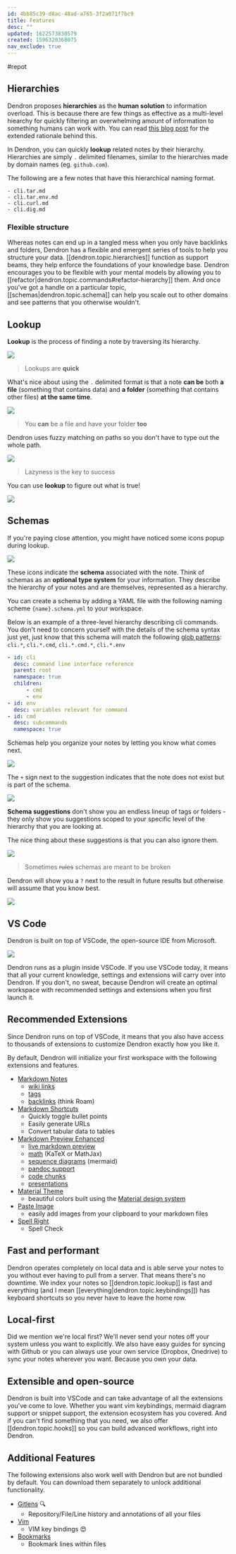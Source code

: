 ```yaml
---
id: 4bb85c39-d8ac-48ad-a765-3f2a071f7bc9
title: Features
desc: ""
updated: 1622573830579
created: 1596320368075
nav_exclude: true
---
```


#repot

## Hierarchies

Dendron proposes **hierarchies** as the **human solution** to information overload. This is because there are few things as effective as a multi-level hiearchy for quickly filtering an overwhelming amount of information to something humans can work with. You can read [this blog post](https://www.kevinslin.com/notes/e1455752-b052-4212-ac6e-cc054659f2bb.html) for the extended rationale behind this.

In Dendron, you can quickly **lookup** related notes by their hierarchy. Hierarchies are simply `.` delimited filenames, similar to the hierarchies made by domain names (eg. `github.com`).

The following are a few notes that have this hierarchical naming format.

```
- cli.tar.md
- cli.tar.env.md
- cli.curl.md
- cli.dig.md
```

### Flexible structure

Whereas notes can end up in a tangled mess when you only have backlinks and folders, Dendron has a flexible and emergent series of tools to help you structure your data. [[dendron.topic.hierarchies]] function as support beams, they help enforce the foundations of your knowledge base. Dendron encourages you to be flexible with your mental models by allowing you to [[refactor|dendron.topic.commands#refactor-hierarchy]] them. And once you've got a handle on a particular topic, [[schemas|dendron.topic.schema]] can help you scale out to other domains and see patterns that you otherwise wouldn't.

## Lookup

**Lookup** is the process of finding a note by traversing its hierarchy.

![](https://foundation-prod-assetspublic53c57cce-8cpvgjldwysl.s3-us-west-2.amazonaws.com/assets/images/lookup-cli.gif)

> Lookups are **quick**

What's nice about using the `.` delimited format is that a note **can be** both **a file** (something that contains data) and **a folder** (something that contains other files) **at the same time**.

![](https://foundation-prod-assetspublic53c57cce-8cpvgjldwysl.s3-us-west-2.amazonaws.com/assets/images/lookup-folder_and_file.gif)

> You **can** be a file and have your folder **too**

Dendron uses fuzzy matching on paths so you don't have to type out the whole path.

![](https://foundation-prod-assetspublic53c57cce-8cpvgjldwysl.s3-us-west-2.amazonaws.com/assets/images/lookup-fuzzy.gif)

> Lazyness is the key to success

You can use **lookup** to figure out what is true!

![](https://foundation-prod-assetspublic53c57cce-8cpvgjldwysl.s3-us-west-2.amazonaws.com/assets/images/lookup-bool.gif)

## Schemas

If you're paying close attention, you might have noticed some icons popup during lookup.

![](https://foundation-prod-assetspublic53c57cce-8cpvgjldwysl.s3-us-west-2.amazonaws.com/assets/images/schema-closeup.jpg)

These icons indicate the **schema** associated with the note. Think of schemas as an **optional type system** for your information. They describe the hierarchy of your notes and are themselves, represented as a hierarchy.

You can create a schema by adding a YAML file with the following naming scheme `{name}.schema.yml` to your workspace.

Below is an example of a three-level hierarchy describing cli commands. You don't need to concern yourself with the details of the schema syntax just yet, just know that this schema will match the following [glob patterns](https://facelessuser.github.io/wcmatch/glob/): `cli.*`, `cli.*.cmd`, `cli.*.cmd.*`, `cli.*.env`

```yml
- id: cli
  desc: command line interface reference
  parent: root
  namespace: true
  children:
      - cmd
      - env
- id: env
  desc: variables relevant for command
- id: cmd
  desc: subcommands
  namespace: true
```

Schemas help you organize your notes by letting you know what comes next.

![](https://foundation-prod-assetspublic53c57cce-8cpvgjldwysl.s3-us-west-2.amazonaws.com/assets/images/schema-suggest.gif)

The `+` sign next to the suggestion indicates that the note does not exist but is part of the schema.

![](https://foundation-prod-assetspublic53c57cce-8cpvgjldwysl.s3-us-west-2.amazonaws.com/assets/images/schema-plus.jpg)

**Schema suggestions** don't show you an endless lineup of tags or folders - they only show you suggestions scoped to your specific level of the hierarchy that you are looking at.

The nice thing about these suggestions is that you can also ignore them.

![](https://foundation-prod-assetspublic53c57cce-8cpvgjldwysl.s3-us-west-2.amazonaws.com/assets/images/schema-ignore.gif)

> Sometimes ~~rules~~ schemas are meant to be broken

Dendron will show you a `?` next to the result in future results but otherwise will assume that you know best.

![](https://foundation-prod-assetspublic53c57cce-8cpvgjldwysl.s3-us-west-2.amazonaws.com/assets/images/schema-question.jpg)

## VS Code

Dendron is built on top of VSCode, the open-source IDE from Microsoft.

![](https://foundation-prod-assetspublic53c57cce-8cpvgjldwysl.s3-us-west-2.amazonaws.com/assets/images/code-banner.jpg)

Dendron runs as a plugin inside VSCode. If you use VSCode today, it means that all your current knowledge, settings and extensions will carry over into Dendron. If you don't, no sweat, because Dendron will create an optimal workspace with recommended settings and extensions when you first launch it.

## Recommended Extensions

Since Dendron runs on top of VSCode, it means that you also have access to thousands of extensions to customize Dendron exactly how you like it.

By default, Dendron will initialize your first workspace with the following extensions and features.

-   [Markdown Notes](https://marketplace.visualstudio.com/items?itemName=kortina.vscode-markdown-notes)
    -   [wiki links](https://marketplace.visualstudio.com/items?itemName=kortina.vscode-markdown-notes)
    -   [tags](https://marketplace.visualstudio.com/items?itemName=kortina.vscode-markdown-notes)
    -   [backlinks](https://marketplace.visualstudio.com/items?itemName=kortina.vscode-markdown-notes) (think Roam)
-   [Markdown Shortcuts](https://marketplace.visualstudio.com/items?itemName=mdickin.markdown-shortcuts)
    -   Quickly toggle bullet points
    -   Easily generate URLs
    -   Convert tabular data to tables
-   [Markdown Preview Enhanced](https://marketplace.visualstudio.com/items?itemName=shd101wyy.markdown-preview-enhanced)
    -   [live markdown preview](https://marketplace.visualstudio.com/items?itemName=shd101wyy.markdown-preview-enhanced)
    -   [math](https://shd101wyy.github.io/markdown-preview-enhanced/#/math) (KaTeX or MathJax)
    -   [sequence diagrams](https://shd101wyy.github.io/markdown-preview-enhanced/#/diagrams?id=mermaid) (mermaid)
    -   [pandoc support](https://shd101wyy.github.io/markdown-preview-enhanced/#/pandoc)
    -   [code chunks](https://shd101wyy.github.io/markdown-preview-enhanced/#/code-chunk)
    -   [presentations](https://rawgit.com/shd101wyy/markdown-preview-enhanced/master/docs/presentation-intro.html)
-   [Material Theme](https://marketplace.visualstudio.com/items?itemName=equinusocio.vsc-material-theme)
    -   beautiful colors built using the [Material design system](https://material.io/)
-   [Paste Image](https://marketplace.visualstudio.com/items?itemName=mushan.vscode-paste-image)
    -   easily add images from your clipboard to your markdown files
-   [Spell Right](https://marketplace.visualstudio.com/items?itemName=ban.spellright)
    -   Spell Check

## Fast and performant

Dendron operates completely on local data and is able serve your notes to you without ever having to pull from a server. That means there's no downtime. We index your notes so [[dendron.topic.lookup]] is fast and everything (and I mean [[everything|dendron.topic.keybindings]]) has keyboard shortcuts so you never have to leave the home row.

## Local-first

Did we mention we're local first? We'll never send your notes off your system unless you want to explicitly. We also have easy guides for syncing with Github or you can always use your own service (Dropbox, Onedrive) to sync your notes wherever you want. Because you own your data.

## Extensible and open-source

Dendron is built into VSCode and can take advantage of all the extensions you've come to love. Whether you want vim keybindings, mermaid diagram support or snippet support, the extension ecosystem has you covered. And if you can't find something that you need, we also offer [[dendron.topic.hooks]] so you can build advanced workflows, right into Dendron.

## Additional Features

The following extensions also work well with Dendron but are not bundled by default. You can download them separately to unlock additional functionality.

-   [Gitlens](https://marketplace.visualstudio.com/items?itemName=eamodio.gitlens) 🔍
    -   Repository/File/Line history and annotations of all your files
-   [Vim](https://marketplace.visualstudio.com/items?itemName=vscodevim.vim)
    -   VIM key bindings 😍
-   [Bookmarks](https://marketplace.visualstudio.com/items?itemName=alefragnani.Bookmarks)
    -   Bookmark lines within files
